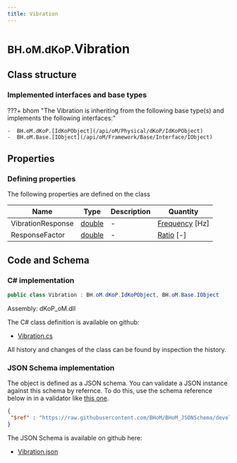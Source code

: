 ```yaml
---
title: Vibration
---
```


# <small>BH.oM.dKoP.</small>**Vibration**



## Class structure

### Implemented interfaces and base types

???+ bhom "The Vibration is inheriting from the following base type(s) and implements the following interfaces:"

    -  BH.oM.dKoP.[IdKoPObject](/api/oM/Physical/dKoP/IdKoPObject)
    -  BH.oM.Base.[IObject](/api/oM/Framework/Base/Interface/IObject)


## Properties



### Defining properties

The following properties are defined on the class

| Name             | Type             | Description      | Quantity         |
|------------------|------------------|------------------|------------------|
| VibrationResponse | [double](https://learn.microsoft.com/en-us/dotnet/api/System.Double?view=netstandard-2.0) | - | [Frequency](/api/oM/Dimensional/Quantities/Attributes/Frequency) [Hz] |
| ResponseFactor | [double](https://learn.microsoft.com/en-us/dotnet/api/System.Double?view=netstandard-2.0) | - | [Ratio](/api/oM/Dimensional/Quantities/Attributes/Ratio) [-] |


## Code and Schema

### C# implementation

``` C# title="C#"
public class Vibration : BH.oM.dKoP.IdKoPObject, BH.oM.Base.IObject
```

Assembly: dKoP_oM.dll

The C# class definition is available on github:

- [Vibration.cs](https://github.com/BHoM/dKoP_Toolkit/blob/develop/dKoP_oM/Performance\Vibration\Vibration.cs)

All history and changes of the class can be found by inspection the history.
### JSON Schema implementation

The object is defined as a JSON schema. You can validate a JSON instance against this schema by refernce. To do this, use the schema reference below in in a validator like [this one](https://www.jsonschemavalidator.net/).

``` json title="JSON Schema"
{
 "$ref" : "https://raw.githubusercontent.com/BHoM/BHoM_JSONSchema/develop/dKoP_oM/Vibration.json"
}
```

The JSON Schema is available on github here:

- [Vibration.json](https://github.com/BHoM/BHoM_JSONSchema/blob/develop/dKoP_oM/Vibration.json)
